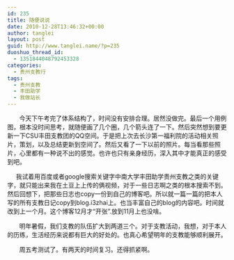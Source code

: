```yaml
---
id: 235
title: 随便说说
date: 2010-12-28T13:46:32+00:00
author: tanglei
layout: post
guid: http://www.tanglei.name/?p=235
duoshuo_thread_id:
  - 1351844048792453328
categories:
  - 贵州支教行
tags:
  - 贵州支教
  - 丰田助学
  - 我做站长
---
```

       今天下午考完了体系结构了，时间没有安排合理。居然没做完。最后一个用例图，根本没时间思考，就随便画了几个圈，几个箭头连了一下。然后突然想到要更新一下CSU丰田支教团的QQ空间。于是把上次去长沙第一福利院的活动相关照片，策划，以及总结更新到空间了。然后又看了一下以前的照片。每当看那些照片，心里都有一种说不出的感觉。也许也只有亲身经历，深入其中才能真正的感受到吧。

     我试着用百度或者google搜索关键字中南大学丰田助学贵州支教之类的关键字，就只能出来我在土豆上上传的俩视频，对于一些日志啊之类的根本搜索不到。然后回想下，把那些日志也copy一份到自己的博客吧。所以就一篇一篇的把本人写的所有支教日记copy到blog.i3zhai上。也当丰富自己的blog的内容吧。时间就改到上一个月。这个博客12月才“开张”.放到11月上也没啥。

       明年暑假，我们支教的队伍扩大到两道三个。对于支教活动，我想，对于本人的历练，生活经历来说都有巨大的好处的。也真心希望明年的支教能够顺利展开。

       周五考测试了。有两天的时间复习。还得抓紧啊。
